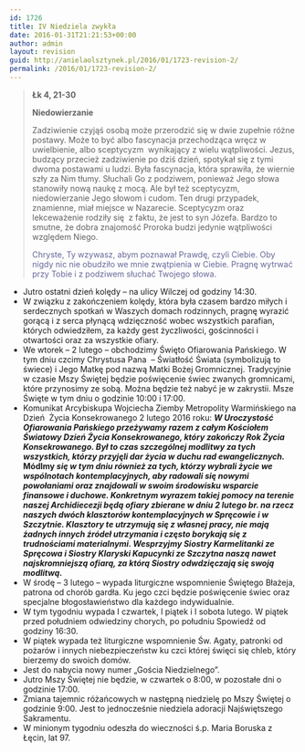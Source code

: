 ```yaml
---
id: 1726
title: IV Niedziela zwykła
date: 2016-01-31T21:21:53+00:00
author: admin
layout: revision
guid: http://anielaolsztynek.pl/2016/01/1723-revision-2/
permalink: /2016/01/1723-revision-2/
---
```

> **Łk 4, 21-30**
> 
> **Niedowierzanie**
> 
> Zadziwienie czyjąś osobą może przerodzić się w dwie zupełnie różne postawy. Może to być albo fascynacja przechodząca wręcz w uwielbienie, albo sceptycyzm  wynikający z wielu wątpliwości. Jezus, budzący przecież zadziwienie po dziś dzień, spotykał się z tymi dwoma postawami u ludzi. Była fascynacja, która sprawiła, że wiernie szły za Nim tłumy. Słuchali Go z podziwem, ponieważ Jego słowa stanowiły nową naukę z mocą. Ale był też sceptycyzm, niedowierzanie Jego słowom i cudom. Ten drugi przypadek, znamienne, miał miejsce w Nazarecie. Sceptycyzm oraz lekceważenie rodziły się  z faktu, że jest to syn Józefa. Bardzo to smutne, że dobra znajomość Proroka budzi jedynie wątpliwości względem Niego.
> 
> <span style="color: #666699;">Chryste, Ty wzywasz, abym poznawał Prawdę, czyli Ciebie. Oby nigdy nic nie obudziło we mnie zwątpienia w Ciebie. Pragnę wytrwać przy Tobie i z podziwem słuchać Twojego słowa.</span>

  * Jutro ostatni dzień kolędy &#8211; na ulicy Wilczej od godziny 14:30.
  * W związku z zakończeniem kolędy, która była czasem bardzo miłych i serdecznych spotkań w Waszych domach rodzinnych, pragnę wyrazić gorącą i z serca płynącą wdzięczność wobec wszystkich parafian, których odwiedziłem, za każdy gest życzliwości, gościnności i otwartości oraz za wszystkie ofiary.
  * We wtorek &#8211; 2 lutego &#8211; obchodzimy Święto Ofiarowania Pańskiego. W tym dniu czcimy Chrystusa Pana  &#8211; Światłość Świata (symbolizują to świece) i Jego Matkę pod nazwą Matki Bożej Gromnicznej. Tradycyjnie w czasie Mszy Świętej będzie poświęcenie świec zwanych gromnicami, które przynosimy ze sobą. Można będzie też nabyć je w zakrystii. Msze Święte w tym dniu o godzinie 10:00 i 17:00.
  * Komunikat Arcybiskupa Wojciecha Ziemby Metropolity Warmińskiego na Dzień  Życia Konsekrowanego 2 lutego 2016 roku: **_W Uroczystość Ofiarowania Pańskiego przeżywamy razem z całym Kościołem Światowy Dzień Życia Konsekrowanego, który zakończy Rok Życia Konsekrowanego. Był to czas szczególnej modlitwy za tych wszystkich, którzy przyjęli dar życia w duchu rad ewangelicznych._ Módlmy _się w tym dniu również za tych, którzy wybrali życie we wspólnotach kontemplacyjnych, aby radowali się nowymi powołaniami oraz znajdowali w swoim środowisku wsparcie finansowe i duchowe. Konkretnym wyrazem takiej pomocy na terenie naszej Archidiecezji będą ofiary zbierane w dniu 2 lutego br. na rzecz naszych dwóch klasztorów kontemplacyjnych w Spręcowie i w Szczytnie. Klasztory te utrzymują się z własnej pracy, nie mają żadnych innych źródeł utrzymania i często borykają się z trudnościami materialnymi. Wesprzyjmy Siostry Karmelitanki ze Spręcowa i Siostry Klaryski Kapucynki ze Szczytna naszą nawet najskromniejszą ofiarą, za którą Siostry odwdzięczają się swoją modlitwą._**
  * W środę &#8211; 3 lutego &#8211; wypada liturgiczne wspomnienie Świętego Błażeja, patrona od chorób gardła. Ku jego czci będzie poświęcenie świec oraz specjalne błogosławieństwo dla każdego indywidualnie.
  * W tym tygodniu wypada I czwartek, I piątek i I sobota lutego. W piątek przed południem odwiedziny chorych, po południu Spowiedź od godziny 16:30.
  * W piątek wypada też liturgiczne wspomnienie Św. Agaty, patronki od pożarów i innych niebezpieczeństw ku czci której święci się chleb, który bierzemy do swoich domów.
  * Jest do nabycia nowy numer &#8222;Gościa Niedzielnego&#8221;.
  * Jutro Mszy Świętej nie będzie, w czwartek o 8:00, w pozostałe dni o godzinie 17:00.
  * Zmiana tajemnic różańcowych w następną niedzielę po Mszy Świętej o godzinie 9:00. Jest to jednocześnie niedziela adoracji Najświętszego Sakramentu.
  * W minionym tygodniu odeszła do wieczności ś.p. Maria Boruska z Łęcin, lat 97.